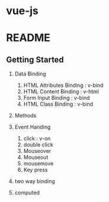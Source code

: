# vue-js

# README


## Getting Started

1) Data Binding
    1. HTML Attributes Binding : v-bind
    2. HTML Content Binding : v-html
    3. Form Input Binding : v-bind
    4. HTML Class Binding : v-bind

2) Methods

3) Event Handing
    1. click : v-on
    2. double click
    3. Mouseover
    4. Mouseout
    5. mousemove
    6. Key press

4) two way binding

5) computed